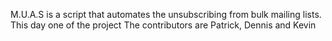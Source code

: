 M.U.A.S is a script that automates the unsubscribing from bulk mailing lists.
This day one of the project
The contributors are Patrick, Dennis and Kevin
